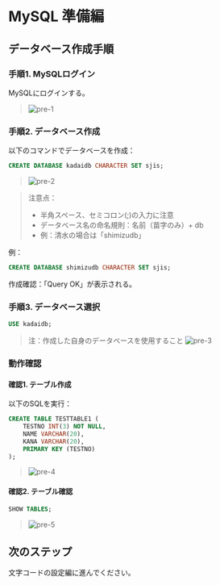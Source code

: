 # MySQL 準備編

## データベース作成手順

### 手順1. MySQLログイン
MySQLにログインする。
>![pre-1](/images/mysql/section4/pre-1.jpg)

### 手順2. データベース作成
以下のコマンドでデータベースを作成：
```sql
CREATE DATABASE kadaidb CHARACTER SET sjis;
```
>![pre-2](/images/mysql/section4/pre-2.jpg)


> 注意点：
> - 半角スペース、セミコロン(;)の入力に注意
> - データベース名の命名規則：名前（苗字のみ）+ db
> - 例：清水の場合は「shimizudb」

例：
```sql
CREATE DATABASE shimizudb CHARACTER SET sjis;
```

作成確認：「Query OK」が表示される。

### 手順3. データベース選択
```sql
USE kadaidb;
```
> 注：作成した自身のデータベースを使用すること
>![pre-3](/images/mysql/section4/pre-3.jpg)


### 動作確認

#### 確認1. テーブル作成
以下のSQLを実行：
```sql
CREATE TABLE TESTTABLE1 (
    TESTNO INT(3) NOT NULL,
    NAME VARCHAR(20),
    KANA VARCHAR(20),
    PRIMARY KEY (TESTNO)
);
```
>![pre-4](/images/mysql/section4/pre-4.jpg)


#### 確認2. テーブル確認
```sql
SHOW TABLES;
```
>![pre-5](/images/mysql/section4/pre-5.jpg)


## 次のステップ
文字コードの設定編に進んでください。
